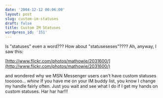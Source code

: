```yaml
---
date: '2004-12-12 00:06:00'
layout: post
slug: custom-im-statuses
draft: false
title: Custom IM Statuses
wordpress_id: '151'
---
```


Is "statuses" even a word??? How about "statuseseses"???? Ah, anyway, I saw this:  

  

[http://www.flickr.com/photos/mathowie/2031600/](http://www.flickr.com/photos/mathowie/2031600/)  

  

and wondered why we MSN Messenger users can't have custom statuses toooooo... *whine* If you have me on your IM buddy list, you know I change my handle fairly often. Just you wait and see what I do if I get my hands on custom statuses. Har har har!!!


